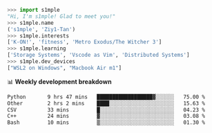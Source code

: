 ```python
>>> import s1mple
"Hi, I'm s1mple! Glad to meet you!"
>>> s1mple.name
('s1mple', 'Ziy1-Tan')
>>> s1mple.interests
['K-ON!', 'fitness', 'Metro Exodus/The Witcher 3']
>>> s1mple.learning
['Storage Systems', 'Vscode as Vim', 'Distributed Systems']
>>> s1mple.dev_devices
["WSL2 on Windows", "Macbook Air m1"]
```
📊 **Weekly development breakdown**
<!--START_SECTION:waka-->

```txt
Python       9 hrs 47 mins   ██████████████████▓░░░░░░   75.00 %
Other        2 hrs 2 mins    ████░░░░░░░░░░░░░░░░░░░░░   15.63 %
CSV          33 mins         █░░░░░░░░░░░░░░░░░░░░░░░░   04.23 %
C++          24 mins         ▓░░░░░░░░░░░░░░░░░░░░░░░░   03.08 %
Bash         10 mins         ▒░░░░░░░░░░░░░░░░░░░░░░░░   01.30 %
```

<!--END_SECTION:waka-->
